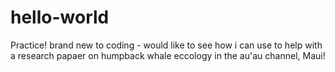 # hello-world
Practice!
brand new to coding - would like to see how i can use to help with a research papaer on humpback whale eccology in the au'au channel, Maui!
